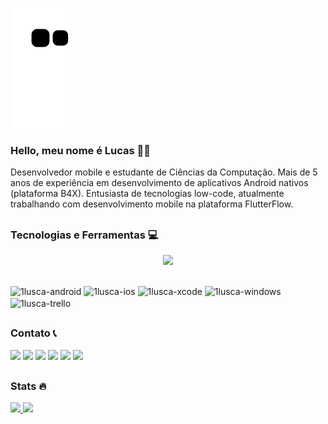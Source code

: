 
![Snake animation](https://github.com/1lusca/1lusca/blob/output/github-contribution-grid-snake.svg)


### Hello, meu nome é Lucas 👨‍💻 
Desenvolvedor mobile e estudante de Ciências da Computação. Mais de 5 anos de experiência em desenvolvimento de aplicativos Android nativos (plataforma B4X). Entusiasta de tecnologias low-code, atualmente trabalhando com desenvolvimento mobile na plataforma FlutterFlow.

##

### Tecnologias e Ferramentas 💻
<p align="center">
  <a href="https://skillicons.dev">
    <img src="https://skillicons.dev/icons?i=flutter,dart,html,css,bootstrap,firebase,mysql,postgres,vscode,androidstudio,vim,linux,xd,figma,postman,wordpress,git,github,trello" />
  </a>
</p>

##


<div style="display: inline_block">
  

  <img align="center" alt="1lusca-android" height="30" width="30" src="https://cdn.jsdelivr.net/gh/devicons/devicon/icons/android/android-plain.svg">
  <img align="center" alt="1lusca-ios" height="30" width="30" src="https://cdn.jsdelivr.net/gh/devicons/devicon/icons/apple/apple-original.svg">
  <img align="center" alt="1lusca-xcode" height="30" width="30" src="https://cdn.jsdelivr.net/gh/devicons/devicon/icons/xcode/xcode-original.svg">
  <img align="center" alt="1lusca-windows" height="30" width="30" src="https://cdn.jsdelivr.net/gh/devicons/devicon/icons/windows8/windows8-original.svg">
  <img align="center" alt="1lusca-trello" height="30" width="30" src="https://cdn.jsdelivr.net/gh/devicons/devicon/icons/trello/trello-plain.svg">
 
</div>
  
##
  
 ### Contato 📞
<div> 
  <a href="https://github.com/1lusca" target="_blank"><img src="https://img.shields.io/badge/GitHub-100000?style=for-the-badge&logo=github&logoColor=white" target="_blank"></a> 
  <a href="https://www.linkedin.com/in/lucasschneider10/" target="_blank"><img src="https://img.shields.io/badge/-LinkedIn-%230077B5?style=for-the-badge&logo=linkedin&logoColor=white" target="_blank"></a> 
 <a href="https://discord.com/channels/651596653974913035" target="_blank"><img src="https://img.shields.io/badge/Discord-7289DA?style=for-the-badge&logo=discord&logoColor=white" target="_blank"></a> 
  <a href = "mailto:schneider.lusca@gmail.com"><img src="https://img.shields.io/badge/Gmail-D14836?style=for-the-badge&logo=gmail&logoColor=white" target="_blank"></a>
  <a href = "mailto:schneider.lucas@outlook.com"><img src="https://img.shields.io/badge/Microsoft_Outlook-0078D4?style=for-the-badge&logo=microsoft-outlook&logoColor=white" target="_blank"></a>
  <a href = "https://wa.me/5551983016557"><img src="https://img.shields.io/badge/WhatsApp-25D366?style=for-the-badge&logo=whatsapp&logoColor=white" target="_blank"></a>
</div>

##

### Stats 🔥
<div>
<a href="https://github.com/seu-usuário-aqui">
  <img height="180em" src="https://github-readme-stats.vercel.app/api/top-langs/?username=1lusca&layout=compact&langs_count=7&theme=yeblu"/>
  <img height="180em" src="https://github-readme-stats.vercel.app/api?username=1lusca&show_icons=true&theme=yeblu&include_all_commits=true&count_private=true"/>
</div>


